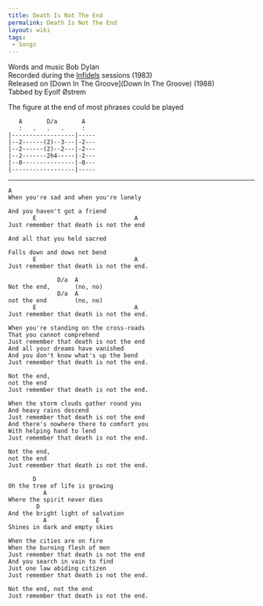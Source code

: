 ```yaml
---
title: Death Is Not The End
permalink: Death Is Not The End
layout: wiki
tags:
 - Songs
---
```


Words and music Bob Dylan  
Recorded during the [Infidels](Infidels) sessions (1983)  
Released on [Down In The Groove](Down In The Groove) (1988)  
Tabbed by Eyolf Østrem

The figure at the end of most phrases could be played

       A       D/a       A
       :   .   .   .     :
    |------------------|-----
    |--2------(2)--3---|-2---
    |--2------(2)--2---|-2---
    |--2-------2h4-----|-2---
    |--0---------------|-0---
    |------------------|-----

* * * * *

    A
    When you're sad and when you're lonely

    And you haven't got a friend
           E                            A
    Just remember that death is not the end

    And all that you held sacred

    Falls down and dows not bend
           E                            A
    Just remember that death is not the end.

                  D/a  A
    Not the end,       (no, no)
                  D/a  A
    not the end        (no, no)
           E                            A
    Just remember that death is not the end.

    When you're standing on the cross-roads
    That you cannot comprehend
    Just remember that death is not the end
    And all your dreams have vanished
    And you don't know what's up the bend
    Just remember that death is not the end.

    Not the end,
    not the end
    Just remember that death is not the end.

    When the storm clouds gather round you
    And heavy rains descend
    Just remember that death is not the end
    And there's nowhere there to comfort you
    With helping hand to lend
    Just remember that death is not the end.

    Not the end,
    not the end
    Just remember that death is not the end.

           D
    Oh the tree of life is growing
              A
    Where the spirit never dies
            D
    And the bright light of salvation
              A              E
    Shines in dark and empty skies

    When the cities are on fire
    When the burning flesh of men
    Just remember that death is not the end
    And you search in vain to find
    Just one law abiding citizen
    Just remember that death is not the end.

    Not the end, not the end
    Just remember that death is not the end.
